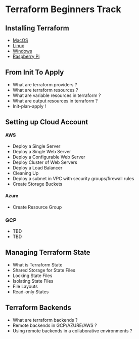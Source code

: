 # Terraform Beginners Track

## Installing Terraform

- [MacOS](https://github.com/collabnix/terraform/blob/master/beginners/os/mac/README.md)
- [Linux]()
- [Windows]()
- [Raspberry Pi]()

## From Init To Apply

- What are terraform providers ?
- What are terraform resources ?
- What are variable resources in terraform ?
- What are output resources in terraform ?
- Init-plan-apply !

## Setting up Cloud Account

#### AWS

- Deploy a Single Server
- Deploy a Single Web Server
- Deploy a Configurable Web Server
- Deploy Cluster of Web Servers
- Deploy a Load Balancer
- Cleaning Up
- Deploy a subnet in VPC with security groups/firewall rules
- Create Storage Buckets

#### Azure

- Create Resource Group

### GCP

- TBD
- TBD

## Managing Terraform State

- What is Terraform State
- Shared Storage for State Files
- Locking State Files
- Isolating State Files
- File Layouts
- Read-only States

## Terraform Backends

- What are terraform backends ?
- Remote backends in GCP/AZURE/AWS ?
- Using remote backends in a collaborative environments ?

